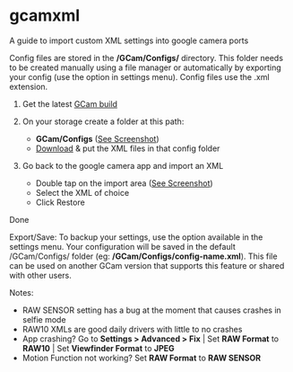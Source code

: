 # gcamxml
A guide to import custom XML settings into google camera ports

Config files are stored in the **/GCam/Configs/** directory. This folder needs to be created manually using a file manager or automatically by exporting your config (use the option in settings menu). Config files use the .xml extension.

1. Get the latest [GCam build](https://www.celsoazevedo.com/files/android/google-camera/dev-arnova8G2/)

2. On your storage create a folder at this path:

    - **GCam/Configs** ([See Screenshot](https://github.com/H1XYZ/gcamxml/blob/master/!storage_path.jpg))
    - [Download](https://github.com/H1XYZ/gcamxml?files=1) & put the XML files in that config folder

3. Go back to the google camera app and import an XML

    - Double tap on the import area ([See Screenshot](https://github.com/H1XYZ/gcamxml/blob/master/!xml_toggle_import.jpg))
    - Select the XML of choice
    - Click Restore

Done

Export/Save:
To backup your settings, use the option available in the settings menu. Your configuration will be saved in the default /GCam/Configs/ folder (eg: **/GCam/Configs/config-name.xml**). This file can be used on another GCam version that supports this feature or shared with other users.

Notes:
 - RAW SENSOR setting has a bug at the moment that causes crashes in selfie mode
 - RAW10 XMLs are good daily drivers with little to no crashes
 - App crashing? Go to **Settings > Advanced > Fix** | Set **RAW Format** to **RAW10** | Set **Viewfinder Format** to **JPEG**
 - Motion Function not working? Set **RAW Format** to **RAW SENSOR** 
